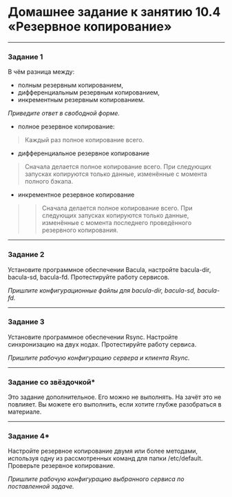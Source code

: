 # Домашнее задание к занятию 10.4 «Резервное копирование»

---

### Задание 1

В чём разница между:

- полным резервным копированием,
- дифференциальным резервным копированием,
- инкрементным резервным копированием.

*Приведите ответ в свободной форме.*

- полное резервное копирование: 
> Каждый раз полное копирование всего.
- дифференциальное резервное копирование
>  Сначала делается полное копирование всего. При следующих запусках копируются только данные, изменённые с момента полного бэкапа.
- инкрементное резервное копирование
> >  Сначала делается полное копирование всего. При следующих запусках копируются только данные, изменённые с момента последнего проведённого резервного копирования.
---

### Задание 2

Установите программное обеспечении Bacula, настройте bacula-dir, bacula-sd,  bacula-fd. Протестируйте работу сервисов.

*Пришлите конфигурационные файлы для bacula-dir, bacula-sd,  bacula-fd.*

---

### Задание 3

Установите программное обеспечении Rsync. Настройте синхронизацию на двух нодах. Протестируйте работу сервиса.

*Пришлите рабочую конфигурацию сервера и клиента Rsync.*

---

### Задание со звёздочкой*
Это задание дополнительное. Его можно не выполнять. На зачёт это не повлияет. Вы можете его выполнить, если хотите глубже разобраться в материале.

---

### Задание 4*

Настройте резервное копирование двумя или более методами, используя одну из рассмотренных команд для папки /etc/default. Проверьте резервное копирование.

*Пришлите рабочую конфигурацию выбранного сервиса по поставленной задаче.*

